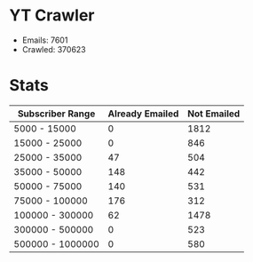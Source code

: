 # YT Crawler
- Emails: 7601
- Crawled: 370623

# Stats
| Subscriber Range  | Already Emailed | Not Emailed |
|-------|-------|-------|
| 5000 - 15000 | 0 | 1812 |
| 15000 - 25000 | 0 | 846 |
| 25000 - 35000 | 47 | 504 |
| 35000 - 50000 | 148 | 442 |
| 50000 - 75000 | 140 | 531 |
| 75000 - 100000 | 176 | 312 |
| 100000 - 300000 | 62 | 1478 |
| 300000 - 500000 | 0 | 523 |
| 500000 - 1000000 | 0 | 580 |
